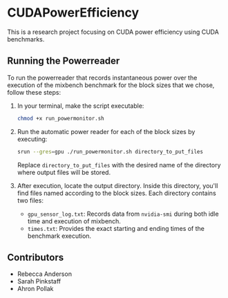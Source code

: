 # CUDAPowerEfficiency

This is a research project focusing on CUDA power efficiency using CUDA benchmarks.

## Running the Powerreader

To run the powerreader that records instantaneous power over the execution of the mixbench benchmark for the block sizes that we chose, follow these steps:

1. In your terminal, make the script executable:
    ```bash
    chmod +x run_powermonitor.sh
    ```

2. Run the automatic power reader for each of the block sizes by executing:
    ```bash
    srun --gres=gpu ./run_powermonitor.sh directory_to_put_files
    ```
    Replace `directory_to_put_files` with the desired name of the directory where output files will be stored.

3. After execution, locate the output directory. Inside this directory, you'll find files named according to the block sizes. Each directory contains two files:
   - `gpu_sensor_log.txt`: Records data from `nvidia-smi` during both idle time and execution of mixbench.
   - `times.txt`: Provides the exact starting and ending times of the benchmark execution.

## Contributors

- Rebecca Anderson
- Sarah Pinkstaff
- Ahron Pollak
